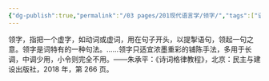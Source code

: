 ```yaml
---
{"dg-publish":true,"permalink":"/03 pages/201现代语言学/领字/","tags":["语言学"],"created":"2024-11-30T21:06:12.128+08:00","updated":"2025-03-02T15:11:12.249+08:00"}
---
```


领字，指把一个虚字，如动词或虚词，用在句子开头，以提掣语句，领起一句之意。领字是词特有的一种句法。……领字只适宜浓墨重彩的铺陈手法，多用于长调，中调少用，小令则完全不用。——朱承平：《诗词格律教程》，北京：民主与建设出版社，2018 年，第 266 页。
